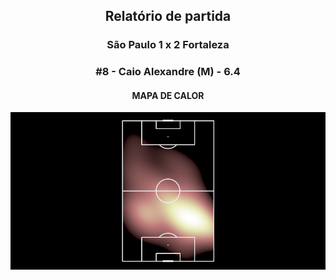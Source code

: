 <h2 style="text-align: center;">Relatório de partida</h3>

<h3 style="text-align: center;">São Paulo 1 x 2 Fortaleza</h3>

<h3 style="text-align: center;">#8 - Caio Alexandre (M) - 6.4</h3>

<h4 style="text-align: center;">MAPA DE CALOR</h3>
<img src=heatmaps/11067347_1008832.png>